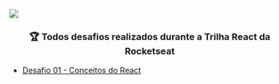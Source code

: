 <img src="https://i.imgur.com/wL1piFp.png"/>

<h3 align="center">
🏆 Todos desafios realizados durante a Trilha React da Rocketseat
</h3>

- [Desafio 01 - Conceitos do React](https://github.com/braiancalot/rocketseat-react-desafio-01)
